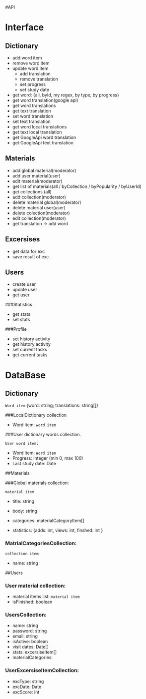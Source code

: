 #API	



# Interface



## Dictionary

- add word item
- remove word item
- update word item
  - add translation
  - remove translation
  - set progress
  - set study date
- get word: {all, byId, my regex, by type, by progress}
- get word translation(google api)
- get word translations
- get text translation
- set word translation
- set text translation
- get word local translations
- get text local translation
- get GoogleApi word translation
- get GoogleApi text translation



## Materials

- add global material(moderator)
- add user material(user)
- edit material(moderator)
- get list of materials(all / byCollection / byPopularity / byUserId)
- get collections (all)
- add collection(moderator)
- delete material global(moderator)
- delete material user(user)
- delete colection(moderator)
- edit collection(moderator)
- <dictionary>get translation -> add word



## Excersises

- get data for exc
- save result of exc



## Users

- create user
- update user
- get user



###Statistics

- get stats
- set stats



###Profile

- set history activity
- get history activity
- set current tasks
- get current tasks



# DataBase



## Dictionary



`Word item` {word: string; translations: string[]}

###LocalDictionary collection

- Word item: `word item`



###User dictionary words collection.

`User word item:`

- Word item: `Word item`
- Progress: Integer (min 0, max 100)
- Last study date: Date



##Materials

###Global materials collection:

`material item`

- title: string

- body: string
- categories: materialCategoryItem[]
- statistics: {adds: int, views: int, finshed: int }



### MatrialCategoriesCollection:

`collection item`

- name: string



##Users

### User material collection:

- material items list: `material item`
- isFinished: boolean



### UsersCollection:

- name: string
- password: string
- email: string
- isActive: boolean
- visit dates: Date[]
- stats: excersiseItem[]
- materialCategories: 



### UserExcersiseItemCollection:

- excType: string
- excDate: Date
- excScore: int

